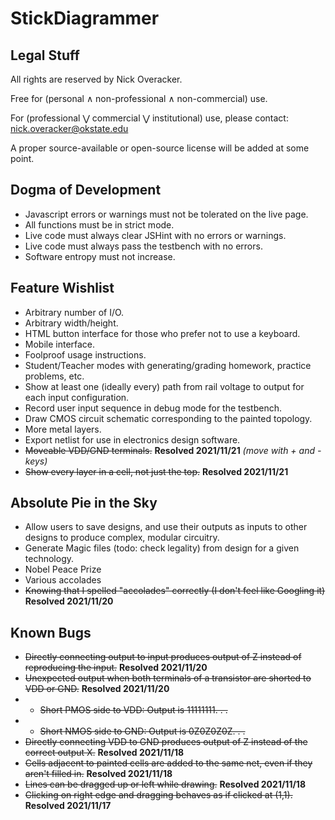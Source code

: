 # StickDiagrammer

## Legal Stuff
All rights are reserved by Nick Overacker.

Free for (personal ∧ non-professional ∧ non-commercial) use.

For (professional ⋁ commercial ⋁ institutional) use, please contact: [nick.overacker@okstate.edu](mailto:nick.overacker@okstate.edu)

A proper source-available or open-source license will be added at some point.

## Dogma of Development
* Javascript errors or warnings must not be tolerated on the live page.
* All functions must be in strict mode.
* Live code must always clear JSHint with no errors or warnings.
* Live code must always pass the testbench with no errors.
* Software entropy must not increase.

## Feature Wishlist
* Arbitrary number of I/O.
* Arbitrary width/height.
* HTML button interface for those who prefer not to use a keyboard.
* Mobile interface.
* Foolproof usage instructions.
* Student/Teacher modes with generating/grading homework, practice problems, etc.
* Show at least one (ideally every) path from rail voltage to output for each input configuration.
* Record user input sequence in debug mode for the testbench.
* Draw CMOS circuit schematic corresponding to the painted topology.
* More metal layers.
* Export netlist for use in electronics design software.
* ~~Moveable VDD/GND terminals.~~ **Resolved 2021/11/21** *(move with + and - keys)*
* ~~Show every layer in a cell, not just the top.~~ **Resolved 2021/11/21**

## Absolute Pie in the Sky
* Allow users to save designs, and use their outputs as inputs to other designs to produce complex, modular circuitry.
* Generate Magic files (todo: check legality) from design for a given technology.
* Nobel Peace Prize
* Various accolades
* ~~Knowing that I spelled "accolades" correctly (I don't feel like Googling it)~~ **Resolved 2021/11/20**

## Known Bugs
* ~~Directly connecting output to input produces output of Z instead of reproducing the input.~~ **Resolved 2021/11/20**
* ~~Unexpected output when both terminals of a transistor are shorted to VDD or GND.~~ **Resolved 2021/11/20**
* * ~~Short PMOS side to VDD: Output is 11111111. . .~~
* * ~~Short NMOS side to GND: Output is 0Z0Z0Z0Z. . .~~
* ~~Directly connecting VDD to GND produces output of Z instead of the correct output X.~~ **Resolved 2021/11/18**
* ~~Cells adjacent to painted cells are added to the same net, even if they aren't filled in.~~ **Resolved 2021/11/18**
* ~~Lines can be dragged up or left while drawing.~~ **Resolved 2021/11/18**
* ~~Clicking on right edge and dragging behaves as if clicked at (1,1).~~ **Resolved 2021/11/17**